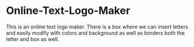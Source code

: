 # Online-Text-Logo-Maker
This is an online text logo maker. There is a box where we can insert letters and easily modify with colors and background as well as borders both the letter and box as well.
